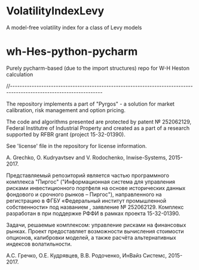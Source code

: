 # VolatilityIndexLevy
A model-free volatility index for a class of Levy models

# wh-Hes-python-pycharm
Purely pycharm-based (due to the import structures) repo for W-H Heston calculation

//--------------------------------------------------------------------------------------------------------------------

The repository implements a part of "Pyrgos" - a solution for market calibration, risk management and option pricing.

The code and algorithms presented are protected by patent № 252062129, Federal Institutre of Industrial Property and created as a part of a research supported by RFBR grant (project 15-32-01390).

See 'license' file in the repository for license information.

A. Grechko, O. Kudryavtsev and V. Rodochenko, Inwise-Systems, 2015-2017.

Представляемый репозиторий является частью программного комплекса "Пиргос" ("Информационная система для управления рисками инвестиционного портфеля на основе исторических данных фондового и срочного рынков – Пиргос"), направленного на регистрацию в ФГБУ «Федеральный институт промышленной собственности» под названием , заявление № 252062129. Комплекс разработан в при поддержке РФФИ в рамках проекта 15-32-01390.

Задачи, решаемые комплексом: управление рисками на финансовых рынках. Проект предоставляет возможности вычисления стоимости опционов, калибровки моделей, а также расчёта альтернативных индексов волатильности.

А.С. Гречко, О.Е. Кудрявцев, В.В. Родоченко, ИнВайз Системс, 2015-2017.
